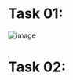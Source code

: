 # Task 01:
![image](https://github.com/user-attachments/assets/23c1c4b9-bc1f-469d-ba6b-8db1aab73138)

# Task 02:

